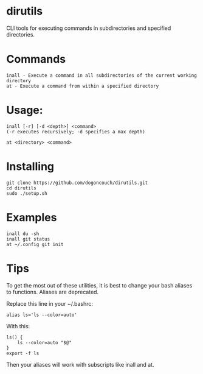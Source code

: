 # dirutils
CLI tools for executing commands in subdirectories and specified directories.

# Commands
    inall - Execute a command in all subdirectories of the current working directory
    at - Execute a command from within a specified directory

# Usage:
    inall [-r] [-d <depth>] <command>
    (-r executes recursively; -d specifies a max depth)
    
    at <directory> <command>

# Installing
    git clone https://github.com/dogoncouch/dirutils.git
    cd dirutils
    sudo ./setup.sh

# Examples
    inall du -sh
    inall git status
    at ~/.config git init

# Tips
To get the most out of these utilities, it is best to change your bash aliases to functions. Aliases are deprecated.

Replace this line in your ~/.bashrc:
    
    alias ls='ls --color=auto'

With this:
    
    ls() {
        ls --color=auto "$@"
    }
    export -f ls

Then your aliases will work with subscripts like inall and at.
